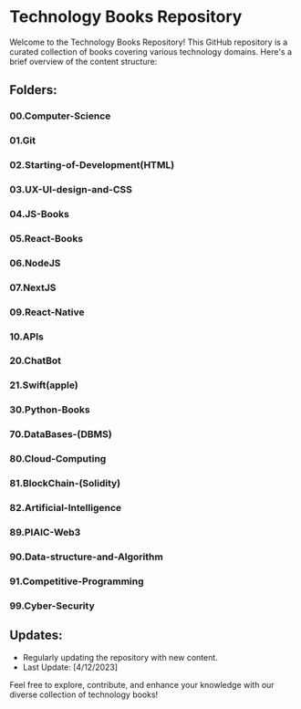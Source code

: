 # Technology Books Repository

Welcome to the Technology Books Repository! This GitHub repository is a curated collection of books covering various technology domains. Here's a brief overview of the content structure:

## Folders:

### 00.Computer-Science
### 01.Git
### 02.Starting-of-Development(HTML)
### 03.UX-UI-design-and-CSS
### 04.JS-Books
### 05.React-Books
### 06.NodeJS
### 07.NextJS
### 09.React-Native
### 10.APIs
### 20.ChatBot
### 21.Swift(apple)
### 30.Python-Books
### 70.DataBases-(DBMS)
### 80.Cloud-Computing
### 81.BlockChain-(Solidity)
### 82.Artificial-Intelligence
### 89.PIAIC-Web3
### 90.Data-structure-and-Algorithm
### 91.Competitive-Programming
### 99.Cyber-Security

## Updates:

- Regularly updating the repository with new content.
- Last Update: [4/12/2023]

Feel free to explore, contribute, and enhance your knowledge with our diverse collection of technology books!
